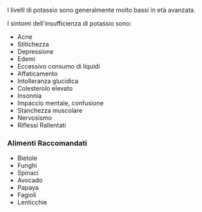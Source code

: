I livelli di potassio sono generalmente molto bassi in età avanzata.

I sintomi dell'insufficienza di potassio sono:
- Acne
- Stitichezza
- Depressione
- Edemi
- Eccessivo consumo di liquidi
- Affaticamento
- Intolleranza glucidica
- Colesterolo elevato
- Insonnia
- Impaccio mentale, confusione
- Stanchezza muscolare
- Nervosismo
- Riflessi Rallentati

### Alimenti Raccomandati
- Bietole
- Funghi
- Spinaci
- Avocado
- Papaya
- Fagioli
- Lenticchie
